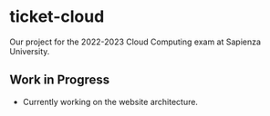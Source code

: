 # ticket-cloud
Our project for the 2022-2023 Cloud Computing exam at Sapienza University.

## Work in Progress
- Currently working on the website architecture.
